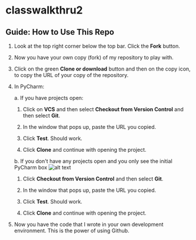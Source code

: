 # classwalkthru2

## Guide: How to Use This Repo

1. Look at the top right corner below the top bar. Click the **Fork** button.

2. Now you have your own copy (fork) of my repository to play with.

3. Click on the green **Clone or download** button and then on the copy icon, to copy the URL of your copy of the repository.

4. In PyCharm: 

    a. If you have projects open:
    
      1. Click on **VCS** and then select **Checkout from Version Control** and then select **Git**.
    
      2. In the window that pops up, paste the URL you copied.
    
      3. Click **Test**. Should work.
    
      4. Click **Clone** and continue with opening the project.
    
    b. If you don't have any projects open and you only see the initial PyCharm box ![alt text](https://github.com/ivogeorg/classwalkthru2/blob/master/images/pycharm_start_box_with_git.png "PyCharm start box")
    
      1. Click **Checkout from Version Control** and then select **Git**.
    
      2. In the window that pops up, paste the URL you copied.
    
      3. Click **Test**. Should work.
    
      4. Click **Clone** and continue with opening the project.

5. Now you have the code that I wrote in your own development environment. This is the power of using Github.    
 